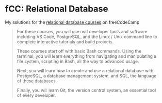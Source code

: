 # fCC: Relational Database

My solutions for the [relational database courses](https://www.freecodecamp.org/learn/relational-database/) on freeCodeCamp

> For these courses, you will use real developer tools and software including VS Code, PostgreSQL, and the Linux / Unix command line to complete interactive tutorials and build projects.
>
> These courses start off with basic Bash commands. Using the terminal, you will learn everything from navigating and manipulating a file system, scripting in Bash, all the way to advanced usage.
>
> Next, you will learn how to create and use a relational database with PostgreSQL, a database management system, and SQL, the language of these databases.
>
> Finally, you will learn Git, the version control system, an essential tool of every developer.
